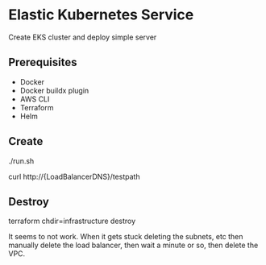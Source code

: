 # Elastic Kubernetes Service

Create EKS cluster and deploy simple server

## Prerequisites

- Docker
- Docker buildx plugin
- AWS CLI
- Terraform
- Helm

## Create

./run.sh

curl http://{LoadBalancerDNS}/testpath

## Destroy

terraform chdir=infrastructure destroy

It seems to not work. When it gets stuck deleting the subnets, etc then manually delete the load
balancer, then wait a minute or so, then delete the VPC.
